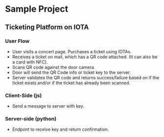 # Sample Project

## Ticketing Platform on IOTA

### User Flow
- User visits a concert page. Purchases a ticket using IOTAs.
- Receives a ticket on mail, which has a QR code attached. (It can also be a card with NFC).
- Scans QR code against the door camera.
- Door will send the QR Code info or ticket key to the server.
- Server validates the QR code and returns success/failure based on if the ticket exists and/or if the ticket has already been scanned.

### Client-Side (js)
- Send a message to server with key.

### Server-side (python)
- Endpont to receive key and return confirmation.
